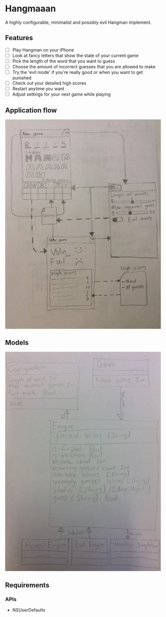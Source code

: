 Hangmaaan
=========

A highly configurable, minimalist and possibly evil Hangman implement.

## Features

- [ ] Play Hangman on your iPhone
- [ ] Look at fancy letters that show the state of your current game
- [ ] Pick the length of the word that you want to guess
- [ ] Choose the amount of incorrect guesses that you are allowed to make
- [ ] Try the 'evil mode' if you're really good or when you want to get punished
- [ ] Check out your detailed high scores
- [ ] Restart anytime you want
- [ ] Adjust settings for your next game while playing

## Application flow
![Application flow](ui_flow.jpg)

## Models

![Models](models.jpeg)

## Requirements

### APIs

- NSUserDefaults
